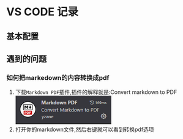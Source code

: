 # VS CODE 记录

## 基本配置

## 遇到的问题
### 如何把markedown的内容转换成pdf
1. 下载`Markdown PDF`插件,插件的解释就是:Convert markdown to PDF
![Markdown PDF](../Source/pic/ques/markdown_pdf_vscode.png)
2. 打开你的markdown文件,然后右键就可以看到转换pdf选项